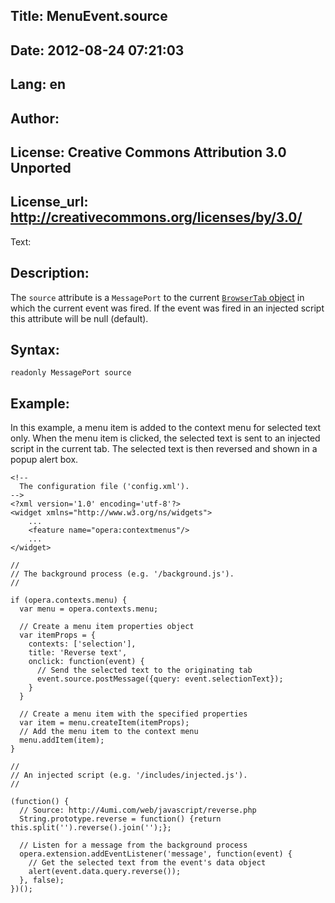 Title: MenuEvent.source
----
Date: 2012-08-24 07:21:03
----
Lang: en
----
Author: 
----
License: Creative Commons Attribution 3.0 Unported
----
License_url: http://creativecommons.org/licenses/by/3.0/
----
Text:

<h2>Description:</h2>

<p>The <code>source</code> attribute is a <code>MessagePort</code> to the current <a href="/articles/view/extensions-api-windows-tabs/#tabs"><code>BrowserTab</code> object</a> in which the current event was fired. If the event was fired in an injected script this attribute will be null (default).</p>

<h2>Syntax:</h2>

<p><code>readonly MessagePort source</code></p>

<h2>Example:</h2>

<p>In this example, a menu item is added to the context menu for selected text only. When the menu item is clicked, the selected text is sent to an injected script in the current tab. The selected text is then reversed and shown in a popup alert box.</p>

<pre><code>&lt;!-- 
  The configuration file (&#39;config.xml&#39;).
--&gt;
&lt;?xml version=&#39;1.0&#39; encoding=&#39;utf-8&#39;?&gt;
&lt;widget xmlns=&quot;http://www.w3.org/ns/widgets&quot;&gt;
    ...
    &lt;feature name=&quot;opera:contextmenus&quot;/&gt;
    ...
&lt;/widget&gt;</code></pre>    

<pre><code>//
// The background process (e.g. &#39;/background.js&#39;). 
//

if (opera.contexts.menu) {
  var menu = opera.contexts.menu;
  
  // Create a menu item properties object
  var itemProps = {
    contexts: [&#39;selection&#39;],
    title: &#39;Reverse text&#39;,
    onclick: function(event) {
      // Send the selected text to the originating tab
      event.source.postMessage({query: event.selectionText});
    }
  }

  // Create a menu item with the specified properties
  var item = menu.createItem(itemProps);
  // Add the menu item to the context menu
  menu.addItem(item);
}</code></pre>

<pre><code>//
// An injected script (e.g. &#39;/includes/injected.js&#39;).
//

(function() {
  // Source: http://4umi.com/web/javascript/reverse.php
  String.prototype.reverse = function() {return this.split(&#39;&#39;).reverse().join(&#39;&#39;);};

  // Listen for a message from the background process
  opera.extension.addEventListener(&#39;message&#39;, function(event) {
    // Get the selected text from the event&#39;s data object
    alert(event.data.query.reverse());
  }, false);
})();</code></pre>
